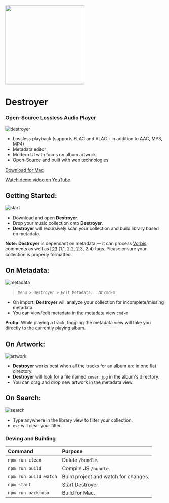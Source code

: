 <img src='http://destroyer.audio/static/destroyer.png' width='250px'/>

# Destroyer
### Open-Source Lossless Audio Player

![destroyer](http://destroyer.audio/static/destroyer.jpg)

* Lossless playback (supports FLAC and ALAC - in addition to AAC, MP3, MP4)
* Metadata editor
* Modern UI with focus on album artwork
* Open-Source and built with web technologies

[Download for Mac](https://github.com/mashaal/destroyer/releases)

[Watch demo video on YouTube](https://www.youtube.com/watch?v=xqZwJ7lf9h8&feature=youtu.be)

## Getting Started:

![start](http://destroyer.audio/static/start.gif)

* Download and open **Destroyer**.
* Drop your music collection onto **Destroyer**.
* **Destroyer** will recursively scan your collection and build library based on metadata.

**Note:** **Destroyer** is dependant on metadata — it can process [Vorbis](https://wiki.xiph.org/Metadata) comments as well as [ID3](https://en.wikipedia.org/wiki/ID3) (1.1, 2.2, 2.3, 2.4) tags. Please ensure your collection is properly formatted.

## On Metadata:

![metadata](http://destroyer.audio/static/metadata.gif)

> `Menu > Destroyer > Edit Metadata...` or `cmd-m`

* On import, **Destroyer** will analyze your collection for incomplete/missing metadata.
* You can view/edit metadata in the metadata view `cmd-m`

**Protip:** While playing a track, toggling the metadata view will take you directly to the currently playing album.

## On Artwork:

![artwork](http://destroyer.audio/static/artwork.gif)

* **Destroyer** works best when all the tracks for an album are in one flat directory.
* **Destroyer** will look for a file named `cover.jpg` in the album's directory.
* You can drag and drop new artwork in the metadata view.

## On Search:

![search](http://destroyer.audio/static/search.gif)

* Type anywhere in the library view to filter your collection.
* `esc` will clear your filter.

### Deving and Building

| Command               | Purpose                                         |
|:----------------------|:------------------------------------------------|
| `npm run clean`       | Delete `/bundle`.                               |
| `npm run build`       | Compile JS `/bundle`.                           |
| `npm run build:watch` | Build project and watch for changes.            |
| `npm start`           | Start Destroyer.                                |
| `npm run pack:osx`    | Build for Mac.                                  |
